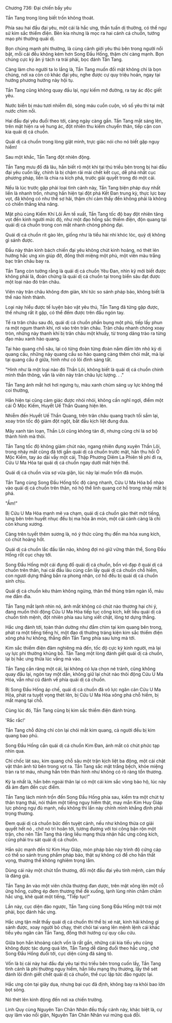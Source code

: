 




Chương 736: Đại chiến bầy yêu


Tần Tang trong lòng biết trốn không thoát.

Phía sau hai đầu đại yêu, một cái là hắc ưng, thần tuấn dị thường, có thể ngự sử kim sắc thiểm điện. Bên kia nhưng là mọc ra hai cánh cá chuồn, tướng mạo phi thường quái dị.

Bọn chúng mạnh phi thường, là cùng cảnh giới yêu thú bên trong người nổi bật, mỗi cái đều không kém hơn Song Đầu Hống, thậm chí càng mạnh. Bọn chúng cực kỳ ăn ý tách ra trái phải, bọc đánh Tần Tang.

Càng làm cho người ta lo lắng là, Tần Tang muốn đối mặt không chỉ là bọn chúng, nơi xa còn có khác đại yêu, nghe được cự quy triệu hoán, ngay tại hướng phương hướng này hội tụ.

Tần Tang cũng không quay đầu lại, ngự kiếm mở đường, ra tay ác độc giết yêu.

Nước biển bị máu tươi nhiễm đỏ, sóng máu cuồn cuộn, vô số yêu thi tại mặt nước chìm nổi.

Hai đầu đại yêu đuổi theo tới, càng ngày càng gần. Tần Tang mắt sáng lên, trên mặt hiện ra vẻ hung ác, đột nhiên thu kiếm chuyển thân, tiếp cận con kia quái dị cá chuồn.

Quái dị cá chuồn trong lòng giật mình, trực giác nói cho nó biết gặp nguy hiểm!

Sau một khắc, Tần Tang đột nhiên động.

Tần Tang mưu đồ đã lâu, hắn biết rõ một khi tại thú triều bên trong bị hai đầu đại yêu cuốn lấy, chính là bị chậm rãi mài chết kết cục, dễ phá nhất cục phương pháp, liền là chia ra kích phá, trước giải quyết trong đó một cái.

Nếu là lúc trước gặp phải loại tình cảnh này, Tần Tang biện pháp duy nhất liền là nhanh trốn, nhưng hắn hiện tại đột phá Kết Đan trung kỳ, thực lực bay vọt, đã không có như thế sợ hãi, thậm chí cảm thấy đến không phải là không có chiến thắng khả năng.

Mật phù cùng Kiếm Khí Lôi Âm tề xuất, Tần Tang tốc độ bay đột nhiên tăng vọt đến kinh người mức độ, như một đạo hồng sắc thiểm điện, độn quang tại quái dị cá chuồn trong con mắt nhanh chóng phóng đại.

Quái dị cá chuồn rít gào lên, giống như là tiểu hài nhi khóc lóc, quỷ dị không gì sánh được.

Đầu này thân kinh bách chiến đại yêu không chút kinh hoảng, nó thét lên hướng hắc ưng xin giúp đỡ, đồng thời miệng một phù, một viên màu trắng bạc trân châu bay ra.

Tần Tang còn tưởng rằng là quái dị cá chuồn Yêu Đan, nhìn kỹ mới biết được không phải là, đoán chừng là quái dị cá chuồn tại trong biển sâu đạt được một loại nào đó trân châu.

Viên này trân châu không đơn giản, khí tức so sánh pháp bảo, không biết là thế nào hình thành.

Loại này hiểu được tế luyện bảo vật yêu thú, Tần Tang đã từng gặp được, thế nhưng rất ít gặp, có thể đếm được trên đầu ngón tay.

Tế ra trân châu sau đó, quái dị cá chuồn phần bụng một phù, tiếp lấy phun ra một ngụm thanh khí, rơi vào trên trân châu. Trân châu nhanh chóng xoay tròn, những này thanh khí bị trân châu một khuấy, từ trong dâng trào ra từng đạo màu xanh hào quang.

Tại hào quang chỗ sâu, lại có từng đoàn từng đoàn nắm đấm lớn nhỏ kỳ dị quang cầu, những này quang cầu so hào quang càng thêm chói mắt, mà lại tại quang cầu ở giữa, hình như có lôi đình sáng tắt.

"Hình như là một loại nào đó Thần Lôi, không biết là quái dị cá chuồn chính mình thần thông, vẫn là viên này trân châu lực lượng. . ."

Tần Tang ánh mắt hơi hơi ngưng tụ, màu xanh chùm sáng uy lực không thể coi thường,

Hắn hiện tại cũng cảm giác được nhói nhói, không cần nghĩ ngợi, điểm một cái Ô Mộc Kiếm, Huyết Uế Thần Quang hiện lên.

Nhiễm đến Huyết Uế Thần Quang, trên trân châu quang trạch tối sầm lại, xoay tròn tốc độ giảm đột ngột, bắt đầu kịch liệt đung đưa.

Mây xanh tán loạn, Thần Lôi cũng không tản đi, nhưng cũng chỉ là sơ bộ thành hình mà thôi.

Tần Tang tốc độ không giảm chút nào, ngang nhiên đụng xuyên Thần Lôi, trong nháy mắt cũng đã tới gần quái dị cá chuồn trước mặt, hắn thu hồi Ô Mộc Kiếm, tay áo dài vẫy một cái, Thập Phương Diêm La Phiên tề phi đi ra, Cửu U Ma Hỏa tại quái dị cá chuồn ngay dưới mắt hiện thế.

Quái dị cá chuồn vừa sợ vừa giận, lúc này lại muốn trốn đã muộn.

Tần Tang cùng Song Đầu Hống tốc độ càng nhanh, Cửu U Ma Hỏa bổ nhào vào quái dị cá chuồn trên thân, nó hộ thể linh quang cơ hồ trong nháy mắt bị phá.

"Ầm!"

Bị Cửu U Ma Hỏa mạnh mẽ va chạm, quái dị cá chuồn gào thét một tiếng, lưng bên trên huyết nhục đều bị ma hỏa ăn mòn, một cái cánh càng là chỉ còn khung xương.

Càng trên tuyết thêm sương là, nó ý thức cũng thụ đến ma hỏa xung kích, có chút hoảng hốt.

Quái dị cá chuồn lắc đầu lắn não, không đợi nó giữ vững thân thể, Song Đầu Hống rốt cục chạy tới.

Song Đầu Hống một cái đụng đổ quái dị cá chuồn, bốn vó đạp ở quái dị cá chuồn trên thân, hai cái đầu lâu cùng cắn lấy quái dị cá chuồn chỗ hiểm, con ngươi dựng thẳng bắn ra phong nhận, cơ hồ đều bị quái dị cá chuồn sinh chịu.

Quái dị cá chuồn kêu thảm không ngừng, thân thể thủng trăm ngàn lỗ, máu me đầm đìa.

Tần Tang mắt lạnh nhìn nó, ánh mắt không có chút nào thương hại chi ý, đang muốn thôi động Cửu U Ma Hỏa tiếp tục công kích, kết liễu quái dị cá chuồn tính mệnh, đột nhiên phía sau lưng xiết chặt, lông tơ dựng thẳng.

Hắc ưng đánh tới, toàn thân dường như đắm chìm tại kim quang bên trong, phát ra một tiếng tiếng hí, một đạo dị thường tráng kiện kim sắc thiểm điện xông phá hư không, thẳng đến Tần Tang phía sau lưng mà tới.

Kim sắc thiểm điện đâm nghiêng mà đến, tốc độ cực kỳ kinh người, mà lại uy lực phi thường khủng bố. Tần Tang một lòng đánh giết quái dị cá chuồn, lại bị hắc ưng thừa lúc vắng mà vào.

Tần Tang cắn răng một cái, lại không có lựa chọn né tránh, cũng không quay đầu lại, ngón tay một dẫn, không giữ lại chút nào thôi động Cửu U Ma Hỏa, vẫn như cũ đánh về phía quái dị cá chuồn.

Bị Song Đầu Hống áp chế, quái dị cá chuồn đã vô lực ngăn cản Cửu U Ma Hỏa, phát ra tuyệt vọng thét lên, bị Cửu U Ma Hỏa xông phá chỗ hiểm, bị mất mạng tại chỗ.

Cùng lúc đó, Tần Tang cũng bị kim sắc thiểm điện đánh trúng.

'Rắc rắc!'

Tần Tang chỗ đứng chỉ còn lại chói mắt kim quang, cả người đều bị kim quang bao phủ.

Song Đầu Hống cắn quái dị cá chuồn Kim Đan, ánh mắt có chút phức tạp nhìn qua.

Chỉ chốc lát sau, kim quang chỗ sâu một trận kịch liệt ba động, một cái chật vật thân ảnh từ bên trong vọt ra. Tần Tang sắc mặt trắng bệch, khóe miệng tràn ra tơ máu, nhưng hắn trên thân hình như không có rõ ràng tổn thương.

Kỳ lạ nhất là, hắn bên ngoài thân lại có một cái kim sắc vòng bảo hộ, lúc này đã ảm đạm đến cực điểm.

Tần Tang lách mình trốn đến Song Đầu Hống phía sau, kiểm tra một chút tự thân trạng thái, nói thầm một tiếng nguy hiểm thật, may mắn Kim Huy Giáp lực phòng ngự đủ mạnh, nếu không thì lần này chính mình khẳng định phải trọng thương.

Đem quái dị cá chuồn bức đến tuyệt cảnh, nếu như không thừa cơ giải quyết hết nó , chờ nó trì hoãn tới, tương đương với toi công bận rộn một trận, cho nên Tần Tang thà rằng liều mạng thừa nhận hắc ưng công kích, cũng phải tru sát quái dị cá chuồn.

Hắn sức mạnh đến từ Kim Huy Giáp, món pháp bảo này trình độ cứng cáp có thể so sánh trung phẩm pháp bảo, thật sự không có để cho hắn thất vọng, thương thế không nghiêm trọng lắm.

Dùng cái này một chút tổn thương, đổi một đầu đại yêu tính mệnh, cảm thấy là đáng giá.

Tần Tang ăn vào một viên chữa thương đan dược, trên mặt xông lên một cỗ ửng hồng, cưỡng ép đem thương thế đè xuống, lạnh lùng nhìn chằm chằm hắc ưng, khẽ quát một tiếng, "Tiếp tục!"

Lần này, cục diện đảo ngược, Tần Tang cùng Song Đầu Hống một trái một phải, bọc đánh hắc ưng.

Hắc ưng tận mắt thấy quái dị cá chuồn thi thể bị xé nát, kinh hãi không gì sánh được, xoay người bỏ chạy, thét chói tai vang lên mệnh lệnh cái khác tiểu yêu ngăn cản Tần Tang, đồng thời hướng cự quy cầu cứu.

Giữa bọn hắn khoảng cách vốn là rất gần, những cái kia tiểu yêu cũng không được tác dụng quá lớn, Tần Tang dễ dàng đuổi theo hắc ưng , chờ Song Đầu Hống đuổi tới, cục diện cũng đã sáng tỏ.

Vốn là bị cái này hai đầu đại yêu tại thú triều bên trong cuốn lấy, Tần Tang tình cảnh là phi thường nguy hiểm, hắn liều mạng thụ thương, lấy thế sét đánh lôi đình giết chết quái dị cá chuồn, thế cục lập tức đảo ngược lại.

Hắc ưng còn tại giãy dụa, nhưng bại cục đã định, không bay ra khỏi bao lớn bọt sóng.

Nó thét lên kinh động đến nơi xa chiến trường.

Linh Quy cùng Nguyên Tán Chân Nhân đều thấy cảnh này, khác biệt là, cự quy lâm vào nổi giận, Nguyên Tán Chân Nhân vui mừng quá đỗi.




